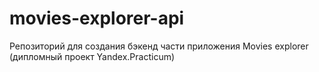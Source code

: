 # movies-explorer-api
Репозиторий для создания бэкенд части приложения Movies explorer (дипломный проект Yandex.Practicum)
